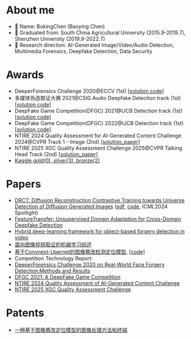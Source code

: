 # About me
- 👋 Name: BokingChen (Baoying Chen)
- 💞️ Graduated from: South China Agricultural University (2015.9-2019.7), Shenzhen University (2019.9-2022.7)
- 🌱 Research direction: AI-Generated Image/Video/Audio Detection, Multimedia Forensics, Deepfake Detection, Data Security
<!-- -👀 I’m looking to collaborate on ...
- 📫 How to reach me ... -->

# Awards
- DeeperForensics Challenge 2020@ECCV (1st) [[solution code]](https://github.com/beibuwandeluori/DeeperForensicsChallengeSolution)
- 多媒体伪造取证大赛 2021@CSIG Audio Deepfake Detection track (1st) [[solution code]](https://github.com/beibuwandeluori/CSIG_audio)
- DeepFake Game Competition(DFGC) 2021@IJCB Detection track (1st) [[solution code]](https://github.com/beibuwandeluori/DFGC_Detection)
- DeepFake Game Competition(DFGC) 2022@IJCB Detection track (1st) [[solution code]](https://github.com/chenhanch/DFGC-2022-1st-place)
- NTIRE 2024 Quality Assessment for Al-Generated Content Challenge 2024@CVPR Track 1 - Image  (2nd) [[solution_paper]](https://arxiv.org/abs/2404.16687)
- NTIRE 2025 XGC Quality Assessment Challenge 2025@CVPR Talking Head Track  (2nd) [[solution_paper]]([https://arxiv.org/abs/2404.16687](https://openaccess.thecvf.com/content/CVPR2025W/NTIRE/papers/Liu_NTIRE_2025_XGC_Quality_Assessment_Challenge_Methods_and_Results_CVPRW_2025_paper.pdf))
- [Kaggle gold(0), silver(3), bronze(2)](https://www.kaggle.com/chenbaoying)

# Papers
- [DRCT: Diffusion Reconstruction Contrastive Training towards Universe Detection of Diffusion Generated Images](https://icml.cc/virtual/2024/poster/33086) ([pdf](https://openreview.net/pdf?id=oRLwyayrh1), [code](https://github.com/beibuwandeluori/DRCT), ICML2024 Spotlight)
- [FeatureTransfer: Unsupervised Domain Adaptation for Cross-Domain Deepfake Detection](https://www.hindawi.com/journals/scn/2021/9942754/)
- [Hybrid deep-learning framework for object-based forgery detection in video](https://www.sciencedirect.com/science/article/abs/pii/S0923596522000406)
- [面向图像视频取证的机器学习综述](http://www.cnki.com.cn/Article/CJFDTotal-XXCN202112001.htm)
- [基于Convnext-Upernet的图像篡改检测定位模型](https://kns.cnki.net/kcms2/article/abstract?v=vwvUC7i0o3aTPsmdiADfoovBFabmAD8ViExY0geQTvdMzqZH3K-1mBWypD6VBotswDcPBfV_q8HgmlonqzWrmnH5tIV3ZRSs-cJGJ7suRBjTQGrdaAlDWcr5WYLF-nwFds41cZwQf94=&uniplatform=NZKPT&language=CHS), [\[code\]](https://github.com/LinhuiHu/Convnext-Upernet)
- Competition Technology Report:
- [DeeperForensics Challenge 2020 on Real-World Face Forgery Detection:Methods and Results](https://arxiv.org/pdf/2102.09471.pdf)
- [DFGC 2021: A DeepFake Game Competition](https://arxiv.org/pdf/2106.01217.pdf)
- [NTIRE 2024 Quality Assessment of AI-Generated Content Challenge](https://openaccess.thecvf.com/content/CVPR2024W/NTIRE/html/Liu_NTIRE_2024_Quality_Assessment_of_AI-Generated_Content_Challenge_CVPRW_2024_paper.html)
- [NTIRE 2025 XGC Quality Assessment Challenge](https://openaccess.thecvf.com/content/CVPR2025W/NTIRE/papers/Liu_NTIRE_2025_XGC_Quality_Assessment_Challenge_Methods_and_Results_CVPRW_2025_paper.pdf)


# Patents
- [一种基于图像篡改定位模型的图像处理方法和终端](https://xueshu.baidu.com/usercenter/paper/show?paperid=1k1t02s0f8620ma0a932001092044195&site=xueshu_se)

<!---
beibuwandeluori/beibuwandeluori is a ✨ special ✨ repository because its `README.md` (this file) appears on your GitHub profile.
You can click the Preview link to take a look at your changes.
--->
